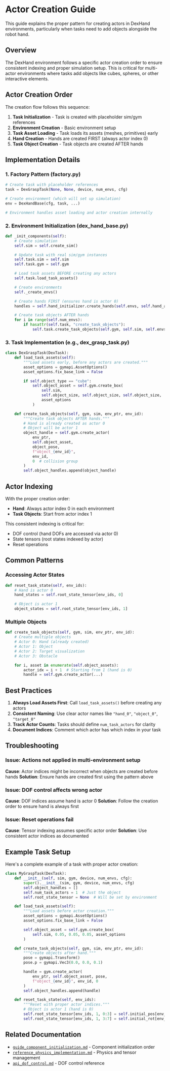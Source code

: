 # Actor Creation Guide

This guide explains the proper pattern for creating actors in DexHand environments, particularly when tasks need to add objects alongside the robot hand.

## Overview

The DexHand environment follows a specific actor creation order to ensure consistent indexing and proper simulation setup. This is critical for multi-actor environments where tasks add objects like cubes, spheres, or other interactive elements.

## Actor Creation Order

The creation flow follows this sequence:

1. **Task Initialization** - Task is created with placeholder sim/gym references
2. **Environment Creation** - Basic environment setup
3. **Task Asset Loading** - Task loads its assets (meshes, primitives) early
4. **Hand Creation** - Hands are created FIRST (always actor index 0)
5. **Task Object Creation** - Task objects are created AFTER hands

## Implementation Details

### 1. Factory Pattern (factory.py)

```python
# Create task with placeholder references
task = DexGraspTask(None, None, device, num_envs, cfg)

# Create environment (which will set up simulation)
env = DexHandBase(cfg, task, ...)

# Environment handles asset loading and actor creation internally
```

### 2. Environment Initialization (dex_hand_base.py)

```python
def _init_components(self):
    # Create simulation
    self.sim = self.create_sim()

    # Update task with real sim/gym instances
    self.task.sim = self.sim
    self.task.gym = self.gym

    # Load task assets BEFORE creating any actors
    self.task.load_task_assets()

    # Create environments
    self._create_envs()

    # Create hands FIRST (ensures hand is actor 0)
    handles = self.hand_initializer.create_hands(self.envs, self.hand_asset)

    # Create task objects AFTER hands
    for i in range(self.num_envs):
        if hasattr(self.task, "create_task_objects"):
            self.task.create_task_objects(self.gym, self.sim, self.envs[i], i)
```

### 3. Task Implementation (e.g., dex_grasp_task.py)

```python
class DexGraspTask(DexTask):
    def load_task_assets(self):
        """Load assets early, before any actors are created."""
        asset_options = gymapi.AssetOptions()
        asset_options.fix_base_link = False

        if self.object_type == "cube":
            self.object_asset = self.gym.create_box(
                self.sim,
                self.object_size, self.object_size, self.object_size,
                asset_options
            )

    def create_task_objects(self, gym, sim, env_ptr, env_id):
        """Create task objects AFTER hands."""
        # Hand is already created as actor 0
        # Object will be actor 1
        object_handle = self.gym.create_actor(
            env_ptr,
            self.object_asset,
            object_pose,
            f"object_{env_id}",
            env_id,
            0  # collision group
        )
        self.object_handles.append(object_handle)
```

## Actor Indexing

With the proper creation order:

- **Hand**: Always actor index 0 in each environment
- **Task Objects**: Start from actor index 1

This consistent indexing is critical for:
- DOF control (hand DOFs are accessed via actor 0)
- State tensors (root states indexed by actor)
- Reset operations

## Common Patterns

### Accessing Actor States

```python
def reset_task_state(self, env_ids):
    # Hand is actor 0
    hand_states = self.root_state_tensor[env_ids, 0]

    # Object is actor 1
    object_states = self.root_state_tensor[env_ids, 1]
```

### Multiple Objects

```python
def create_task_objects(self, gym, sim, env_ptr, env_id):
    # Create multiple objects
    # Actor 0: Hand (already created)
    # Actor 1: Object
    # Actor 2: Target visualization
    # Actor 3: Obstacle

    for i, asset in enumerate(self.object_assets):
        actor_idx = i + 1  # Starting from 1 (hand is 0)
        handle = self.gym.create_actor(...)
```

## Best Practices

1. **Always Load Assets First**: Call `load_task_assets()` before creating any actors
2. **Consistent Naming**: Use clear actor names like `"hand_0"`, `"object_0"`, `"target_0"`
3. **Track Actor Counts**: Tasks should define `num_task_actors` for clarity
4. **Document Indices**: Comment which actor has which index in your task

## Troubleshooting

### Issue: Actions not applied in multi-environment setup
**Cause**: Actor indices might be incorrect when objects are created before hands
**Solution**: Ensure hands are created first using the pattern above

### Issue: DOF control affects wrong actor
**Cause**: DOF indices assume hand is actor 0
**Solution**: Follow the creation order to ensure hand is always first

### Issue: Reset operations fail
**Cause**: Tensor indexing assumes specific actor order
**Solution**: Use consistent actor indices as documented

## Example Task Setup

Here's a complete example of a task with proper actor creation:

```python
class MyGraspTask(DexTask):
    def __init__(self, sim, gym, device, num_envs, cfg):
        super().__init__(sim, gym, device, num_envs, cfg)
        self.object_handles = []
        self.num_task_actors = 1  # Just the object
        self.root_state_tensor = None  # Will be set by environment

    def load_task_assets(self):
        """Load assets before actor creation."""
        asset_options = gymapi.AssetOptions()
        asset_options.fix_base_link = False

        self.object_asset = self.gym.create_box(
            self.sim, 0.05, 0.05, 0.05, asset_options
        )

    def create_task_objects(self, gym, sim, env_ptr, env_id):
        """Create objects after hand."""
        pose = gymapi.Transform()
        pose.p = gymapi.Vec3(0.0, 0.0, 0.1)

        handle = gym.create_actor(
            env_ptr, self.object_asset, pose,
            f"object_{env_id}", env_id, 0
        )
        self.object_handles.append(handle)

    def reset_task_state(self, env_ids):
        """Reset with proper actor indices."""
        # Object is actor 1 (hand is 0)
        self.root_state_tensor[env_ids, 1, 0:3] = self.initial_pos[env_ids]
        self.root_state_tensor[env_ids, 1, 3:7] = self.initial_rot[env_ids]
```

## Related Documentation

- [`guide_component_initialization.md`](guide_component_initialization.md) - Component initialization order
- [`reference_physics_implementation.md`](reference_physics_implementation.md) - Physics and tensor management
- [`api_dof_control.md`](api_dof_control.md) - DOF control reference

